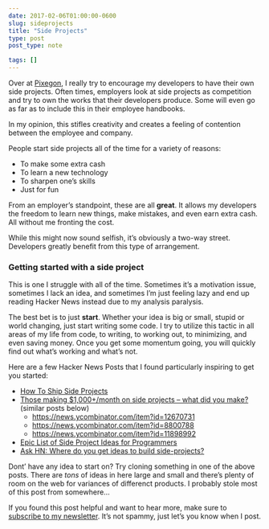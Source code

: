 ```yaml
---
date: 2017-02-06T01:00:00-0600
slug: sideprojects
title: "Side Projects"
type: post
post_type: note

tags: []
---
```

Over at [Pixegon](http://pixegon.com), I really try to encourage my developers to have their own side projects. Often times, employers look at side projects as competition and try to own the works that their developers produce. Some will even go as far as to include this in their employee handbooks.


In my opinion, this stifles creativity and creates a feeling of contention between the employee and company.


People start side projects all of the time for a variety of reasons:


* To make some extra cash
* To learn a new technology
* To sharpen one’s skills
* Just for fun


From an employer’s standpoint, these are all **great**. It allows my developers the freedom to learn new things, make mistakes, and even earn extra cash. All without me fronting the cost.


While this might now sound selfish, it’s obviously a two-way street. Developers greatly benefit from this type of arrangement.


### Getting started with a side project


This is one I struggle with all of the time. Sometimes it’s a motivation issue, sometimes I lack an idea, and sometimes I’m just feeling lazy and end up reading Hacker News instead due to my analysis paralysis.


The best bet is to just **start**. Whether your idea is big or small, stupid or world changing, just start writing some code. I try to utilize this tactic in all areas of my life from code, to writing, to working out, to minimizing, and even saving money. Once you get some momentum going, you will quickly find out what’s working and what’s not.


Here are a few Hacker News Posts that I found particularly inspiring to get you started:


* [How To Ship Side Projects](http://blog.andyjiang.com/how-to-ship-side-projects/)
* [Those making $1,000+/month on side projects – what did you make?](https://news.ycombinator.com/item?id=8844083) (similar posts below)
	+ <https://news.ycombinator.com/item?id=12670731>
	+ <https://news.ycombinator.com/item?id=8800788>
	+ <https://news.ycombinator.com/item?id=11898992>
* [Epic List of Side Project Ideas for Programmers](http://livingliferichly.com/epic-list-of-side-project-ideas-for-programmers/)
* [Ask HN: Where do you get ideas to build side-projects?](https://news.ycombinator.com/item?id=5234692)


Dont’ have any idea to start on? Try cloning something in one of the above posts. There are *tons* of ideas in here large and small and there’s plenty of room on the web for variances of differenct products. I probably stole most of this post from somewhere…


If you found this post helpful and want to hear more, make sure to [subscribe to my newsletter](http://brandontreb.us3.list-manage1.com/subscribe?u=66135759856eefe4f6dcec97c&id=ef6c358d78). It’s not spammy, just let’s you know when I post.



